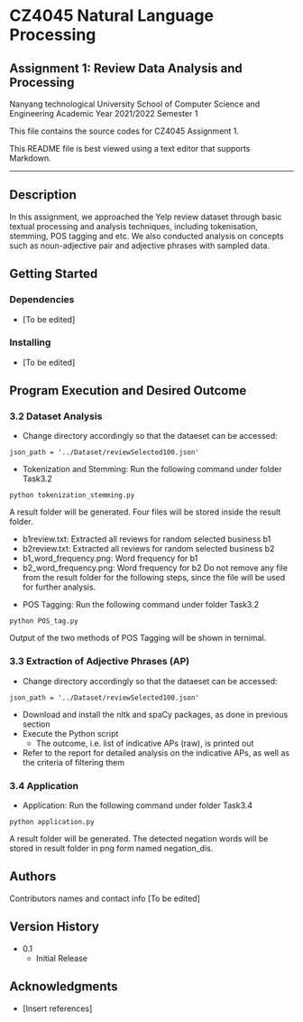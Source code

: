 # CZ4045 Natural Language Processing
## Assignment 1: Review Data Analysis and Processing

Nanyang technological University
School of Computer Science and Engineering
Academic Year 2021/2022 Semester 1

This file contains the source codes for CZ4045 Assignment 1.

This README file is best viewed using a text editor that supports Markdown.

---

## Description

In this assignment, we approached the Yelp review dataset through basic textual processing and analysis techniques, including tokenisation, stemming, POS tagging and etc. We also conducted analysis on concepts such as noun-adjective pair and adjective phrases with sampled data.

## Getting Started

### Dependencies

* [To be edited]

### Installing

* [To be edited]

## Program Execution and Desired Outcome

### 3.2 Dataset Analysis
* Change directory accordingly so that the dataeset can be accessed:
```
json_path = '../Dataset/reviewSelected100.json' 
``` 
* Tokenization and Stemming: Run the following command under folder Task3.2
```
python tokenization_stemming.py
```
A result folder will be generated. 
Four files will be stored inside the result folder.
- b1review.txt: Extracted all reviews for random selected business b1
- b2review.txt: Extracted all reviews for random selected business b2
- b1_word_frequency.png: Word frequency for b1
- b2_word_frequency.png: Word frequency for b2
Do not remove any file from the result folder for the following steps, since the file will be used for further analysis.

* POS Tagging: Run the following command under folder Task3.2
```
python POS_tag.py
```
Output of the two methods of POS Tagging will be shown in ternimal. 

### 3.3 Extraction of Adjective Phrases (AP)
* Change directory accordingly so that the dataeset can be accessed:
```
json_path = '../Dataset/reviewSelected100.json' 
``` 
* Download and install the nltk and spaCy packages, as done in previous section
* Execute the Python script
    * The outcome, i.e. list of indicative APs (raw), is printed out
* Refer to the report for detailed analysis on the indicative APs, as well as the criteria of filtering them

### 3.4 Application
* Application: Run the following command under folder Task3.4
```
python application.py
```
A result folder will be generated. The detected negation words will be stored in result folder in png form named negation_dis. 

## Authors

Contributors names and contact info
[To be edited]

## Version History

* 0.1
    * Initial Release

## Acknowledgments

* [Insert references]
